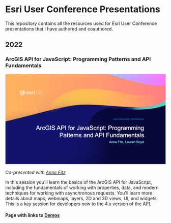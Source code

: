 # Esri User Conference Presentations
This repository contains all the resources used for Esri User Conference presentations that I have authored and coauthored.

## 2022

### ArcGIS API for JavaScript: Programming Patterns and API Fundamentals

![title-slide](./2022/images/title-slide.png)

_Co-presented with [Anne Fitz](https://github.com/annelfitz)_

In this session you'll learn the basics of the ArcGIS API for JavaScript, including the fundamentals of working with properties, data, and modern techniques for working with asynchronous requests. You'll learn more details about maps, webmaps, layers, 2D and 3D views, UI, and widgets. This is a key session for developers new to the 4.x version of the API.

#### Page with links to [Demos](https://lboyd93.github.io/User-Conference-Presentations/2022/programming-patterns/)